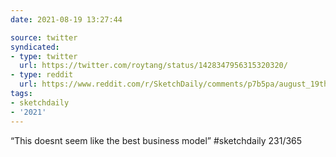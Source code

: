 ```yaml
---
date: 2021-08-19 13:27:44

source: twitter
syndicated:
- type: twitter
  url: https://twitter.com/roytang/status/1428347956315320320/
- type: reddit
  url: https://www.reddit.com/r/SketchDaily/comments/p7b5pa/august_19th_twister/h9j44g2/
tags:
- sketchdaily
- '2021'
---
```


“This doesnt seem like the best business model” #sketchdaily 231/365 
